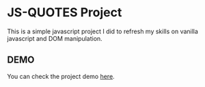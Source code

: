 # JS-QUOTES Project
This is a simple javascript project I did to refresh my skills on vanilla javascript and DOM manipulation.

## DEMO
You can check the project demo [here](https://kellyjoe256.github.io/js-quotes/).